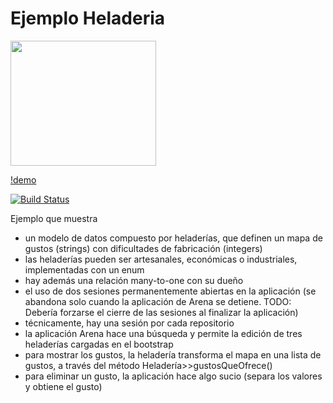 # Ejemplo Heladeria

<img src="https://cloud.githubusercontent.com/assets/4549002/25146661/10c0a8ec-244b-11e7-9d7e-34bda327bb33.png" height="200" width="233"/>

[!demo](video/demo.gif)

[![Build Status](https://travis-ci.org/uqbar-project/eg-heladeria-hibernate-xtend.svg?branch=master)](https://travis-ci.org/uqbar-project/eg-heladeria-hibernate-xtend) 

Ejemplo que muestra 

* un modelo de datos compuesto por heladerías, que definen un mapa de gustos (strings) con dificultades de fabricación (integers)
* las heladerías pueden ser artesanales, económicas o industriales, implementadas con un enum
* hay además una relación many-to-one con su dueño
* el uso de dos sesiones permanentemente abiertas en la aplicación (se abandona solo cuando la aplicación de Arena se detiene. TODO: Debería forzarse el cierre de las sesiones al finalizar la aplicación)
* técnicamente, hay una sesión por cada repositorio
* la aplicación Arena hace una búsqueda y permite la edición de tres heladerías cargadas en el bootstrap
* para mostrar los gustos, la heladería transforma el mapa en una lista de gustos, a través del método Heladería>>gustosQueOfrece()
* para eliminar un gusto, la aplicación hace algo sucio (separa los valores y obtiene el gusto)


